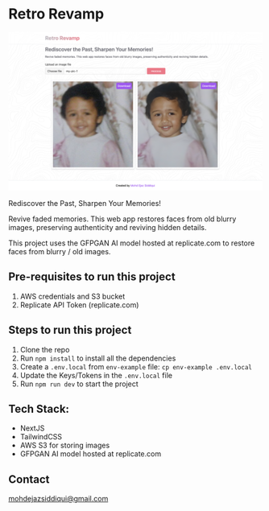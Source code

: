 # Retro Revamp

<p align="center">
  <img src="public/demo.png" alt="animated" />
</p>

Rediscover the Past, Sharpen Your Memories!

Revive faded memories. This web app restores faces from old blurry images, preserving authenticity and reviving hidden details.

This project uses the GFPGAN AI model hosted at replicate.com to restore faces from blurry / old images. 

## Pre-requisites to run this project

1. AWS credentials and S3 bucket
2. Replicate API Token (replicate.com)


## Steps to run this project

1. Clone the repo
2. Run `npm install` to install all the dependencies
3. Create a `.env.local` from `env-example` file: `cp env-example .env.local`
4. Update the Keys/Tokens in the `.env.local` file
5. Run `npm run dev` to start the project


## Tech Stack:

- NextJS
- TailwindCSS
- AWS S3 for storing images
- GFPGAN AI model hosted at replicate.com

## Contact

mohdejazsiddiqui@gmail.com